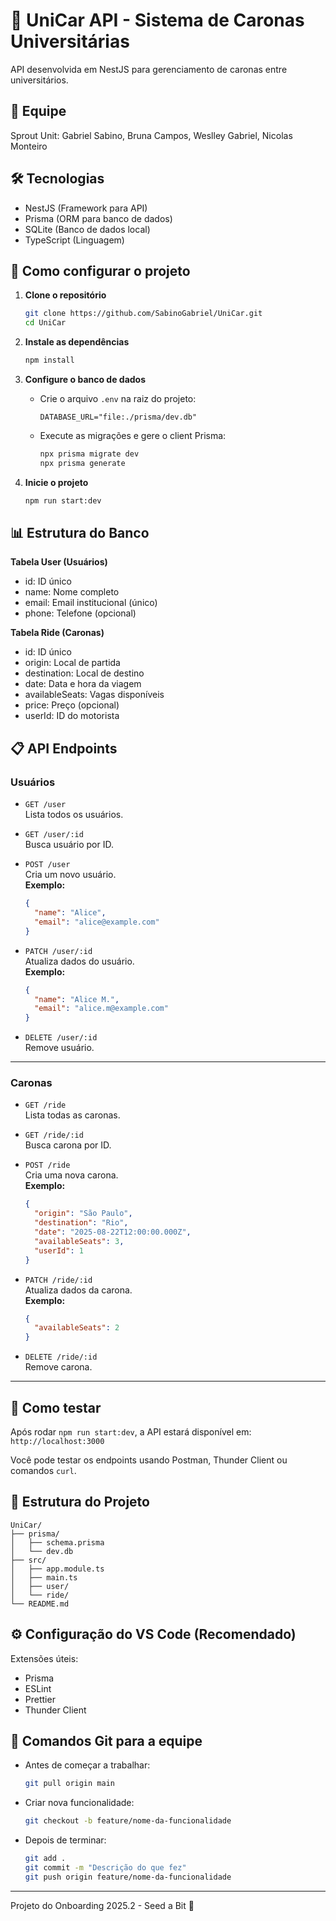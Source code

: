 # 🚗 UniCar API - Sistema de Caronas Universitárias

API desenvolvida em NestJS para gerenciamento de caronas entre universitários.

## 👥 Equipe
Sprout Unit: Gabriel Sabino, Bruna Campos, Weslley Gabriel, Nicolas Monteiro

## 🛠️ Tecnologias
- NestJS (Framework para API)
- Prisma (ORM para banco de dados)
- SQLite (Banco de dados local)
- TypeScript (Linguagem)

## 🚀 Como configurar o projeto

1. **Clone o repositório**
   ```bash
   git clone https://github.com/SabinoGabriel/UniCar.git
   cd UniCar
   ```

2. **Instale as dependências**
   ```bash
   npm install
   ```

3. **Configure o banco de dados**
   - Crie o arquivo `.env` na raiz do projeto:
     ```
     DATABASE_URL="file:./prisma/dev.db"
     ```
   - Execute as migrações e gere o client Prisma:
     ```bash
     npx prisma migrate dev
     npx prisma generate
     ```

4. **Inicie o projeto**
   ```bash
   npm run start:dev
   ```

## 📊 Estrutura do Banco

**Tabela User (Usuários)**
- id: ID único
- name: Nome completo
- email: Email institucional (único)
- phone: Telefone (opcional)

**Tabela Ride (Caronas)**
- id: ID único
- origin: Local de partida
- destination: Local de destino
- date: Data e hora da viagem
- availableSeats: Vagas disponíveis
- price: Preço (opcional)
- userId: ID do motorista

## 📋 API Endpoints

### Usuários

- `GET /user`  
  Lista todos os usuários.

- `GET /user/:id`  
  Busca usuário por ID.

- `POST /user`  
  Cria um novo usuário.  
  **Exemplo:**
  ```json
  {
    "name": "Alice",
    "email": "alice@example.com"
  }
  ```

- `PATCH /user/:id`  
  Atualiza dados do usuário.  
  **Exemplo:**
  ```json
  {
    "name": "Alice M.",
    "email": "alice.m@example.com"
  }
  ```

- `DELETE /user/:id`  
  Remove usuário.

---

### Caronas

- `GET /ride`  
  Lista todas as caronas.

- `GET /ride/:id`  
  Busca carona por ID.

- `POST /ride`  
  Cria uma nova carona.  
  **Exemplo:**
  ```json
  {
    "origin": "São Paulo",
    "destination": "Rio",
    "date": "2025-08-22T12:00:00.000Z",
    "availableSeats": 3,
    "userId": 1
  }
  ```

- `PATCH /ride/:id`  
  Atualiza dados da carona.  
  **Exemplo:**
  ```json
  {
    "availableSeats": 2
  }
  ```

- `DELETE /ride/:id`  
  Remove carona.

---

## 🧪 Como testar

Após rodar `npm run start:dev`, a API estará disponível em:  
`http://localhost:3000`

Você pode testar os endpoints usando Postman, Thunder Client ou comandos `curl`.

## 📁 Estrutura do Projeto

```
UniCar/
├── prisma/
│   ├── schema.prisma
│   └── dev.db
├── src/
│   ├── app.module.ts
│   ├── main.ts
│   ├── user/
│   └── ride/
└── README.md
```

## ⚙️ Configuração do VS Code (Recomendado)

Extensões úteis:
- Prisma
- ESLint
- Prettier
- Thunder Client

## 🔧 Comandos Git para a equipe

- Antes de começar a trabalhar:
  ```bash
  git pull origin main
  ```
- Criar nova funcionalidade:
  ```bash
  git checkout -b feature/nome-da-funcionalidade
  ```
- Depois de terminar:
  ```bash
  git add .
  git commit -m "Descrição do que fez"
  git push origin feature/nome-da-funcionalidade
  ```

---

Projeto do Onboarding 2025.2 - Seed a Bit 🌱
